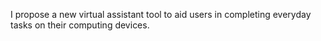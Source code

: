 I propose a new virtual assistant tool to aid users in completing everyday tasks on their computing devices.